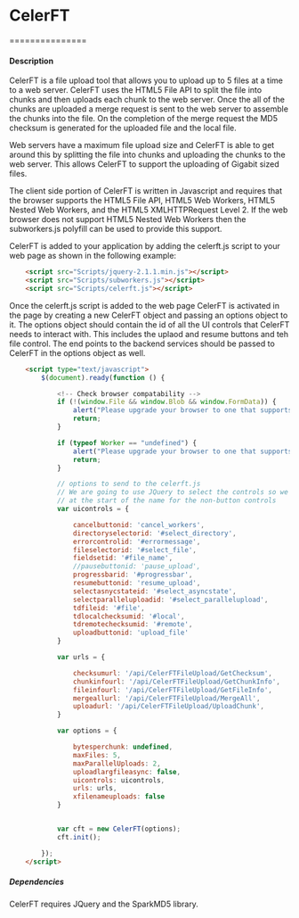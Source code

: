 # CelerFT 
===============

#### Description

CelerFT is a file upload tool that allows you to upload up to 5 files at a time to a web server. CelerFT uses the HTML5 File API to split 
the file into chunks and then uploads each chunk to the web server. Once the all of the chunks are uploaded a merge request is sent to
the web server to assemble the chunks into the file. On the completion of the merge request the MD5 checksum is generated for the 
uploaded file and the local file.

Web servers have a maximum file upload size and CelerFT is able to get around this by splitting the file into chunks and uploading the
chunks to the web server. This allows CelerFT to support the uploading of Gigabit sized files.

The client side portion of CelerFT is written in Javascript and requires that the browser supports the HTML5 File API, HTML5 Web Workers,
HTML5 Nested Web Workers, and the HTML5 XMLHTTPRequest Level 2. If the web browser does not support HTML5 Nested Web Workers then 
the subworkers.js polyfill can be used to provide this support. 

CelerFT is added to your application by adding the celerft.js script to your web page as shown in the following example:
```html
    <script src="Scripts/jquery-2.1.1.min.js"></script>
    <script src="Scripts/subworkers.js"></script>
    <script src="Scripts/celerft.js"></script>
```
Once the celerft.js script is added to the web page CelerFT is activated in the page by creating a new CelerFT object and passing an 
options object to it. The options object should contain the id of all the UI controls that CelerFT needs to interact with. This includes
the uplaod and resume buttons and teh file control. The end points to the backend services should be passed to CelerFT in the options 
object as well.

```html
    <script type="text/javascript">
        $(document).ready(function () {

            <!-- Check browser compatability -->
            if (!(window.File && window.Blob && window.FormData)) {
                alert("Please upgrade your browser to one that supports the HTML5 file api.");
                return;
            }

            if (typeof Worker == "undefined") {
                alert("Please upgrade your browser to one that supports the HTML5 Webworker api.");
                return;
            }

            // options to send to the celerft.js
            // We are going to use JQuery to select the controls so we put a #
            // at the start of the name for the non-button controls
            var uicontrols = {

                cancelbuttonid: 'cancel_workers',
                directoryselectorid: '#select_directory',
                errorcontrolid: '#errormessage',
                fileselectorid: '#select_file',
                fieldsetid: '#file_name',
                //pausebuttonid: 'pause_upload',
                progressbarid: '#progressbar',
                resumebuttonid: 'resume_upload',
                selectasnycstateid: '#select_asyncstate',
                selectparalleluploadid: '#select_parallelupload',
                tdfileid: '#file',
                tdlocalchecksumid: '#local',
                tdremotechecksumid: '#remote',
                uploadbuttonid: 'upload_file'
            }

            var urls = {

                checksumurl: '/api/CelerFTFileUpload/GetChecksum',
                chunkinfourl: '/api/CelerFTFileUpload/GetChunkInfo',
                fileinfourl: '/api/CelerFTFileUpload/GetFileInfo',
                mergeallurl: '/api/CelerFTFileUpload/MergeAll',
                uploadurl: '/api/CelerFTFileUpload/UploadChunk',
            }

            var options = {

                bytesperchunk: undefined,
                maxFiles: 5,
                maxParallelUploads: 2,
                uploadlargfileasync: false,
                uicontrols: uicontrols,
                urls: urls,
                xfilenameuploads: false
            }


            var cft = new CelerFT(options);
            cft.init();

        });
    </script>
```

##### Dependencies

CelerFT requires JQuery and the SparkMD5 library.

